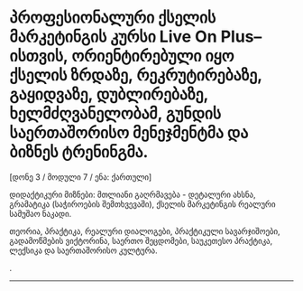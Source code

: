 # პროფესიონალური ქსელის მარკეტინგის კურსი Live On Plus– ისთვის, ორიენტირებული იყო ქსელის ზრდაზე, რეკრუტირებაზე, გაყიდვაზე, დუბლირებაზე, ხელმძღვანელობამ, გუნდის საერთაშორისო მენეჯმენტმა და ბიზნეს ტრენინგმა.


[დონე 3 / მოდული 7 / ენა: ქართული]

დიდაქტიკური მიზნები: მთლიანი გაღრმავება - დეტალური ახსნა, გრამატიკა (საჭიროების შემთხვევაში), ქსელის მარკეტინგის რეალური სამუშაო ნაკადი.

თეორია, პრაქტიკა, რეალური დიალოგები, პრაქტიკული სავარჯიშოები, გადამოწმების ვიქტორინა, საერთო შეცდომები, საუკეთესო პრაქტიკა, ლექსიკა და საერთაშორისო კულტურა.


.

---